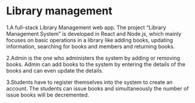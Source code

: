 # Library management 

1.A full-stack Library Management web app. The project “Library Management System” is developed in React and Node.js, which mainly focuses on basic operations in a library like adding books, updating information, searching for books and members and returning books.

2.Admin is the one who administers the system by adding or removing books. Admin can add books to the system by entering the details of the books and can even update the details. 

3.Students have to register themselves into the system to create an account. The students can issue books and simultaneously the number of issue books will be decremented.

